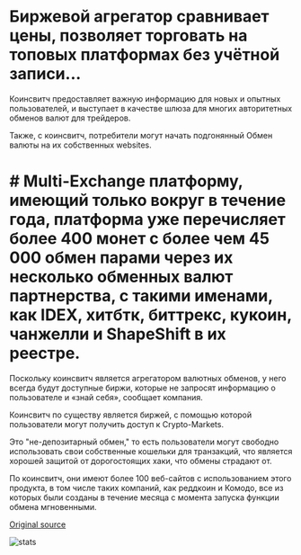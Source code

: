 # Биржевой агрегатор сравнивает цены, позволяет торговать на топовых платформах без учётной записи...

Коинсвитч предоставляет важную информацию для новых и опытных пользователей, и выступает в качестве шлюза для многих авторитетных обменов валют для трейдеров.

Также, с коинсвитч, потребители могут начать подгонянный Обмен валюты на их собственных websites.

# # Multi-Exchange платформу, имеющий только вокруг в течение года, платформа уже перечисляет более 400 монет с более чем 45 000 обмен парами через их несколько обменных валют партнерства, с такими именами, как IDEX, хитбтк, биттрекс, кукоин, чанжелли и ShapeShift в их реестре.

Поскольку коинсвитч является агрегатором валютных обменов, у него всегда будут доступные биржи, которые не запросят информацию о пользователе и «знай себя», сообщает компания.

Коинсвитч по существу является биржей, с помощью которой пользователи могут получить доступ к Crypto-Markets.

Это "не-депозитарный обмен," то есть пользователи могут свободно использовать свои собственные кошельки для транзакций, что является хорошей защитой от дорогостоящих хаки, что обмены страдают от.

По коинсвитч, они имеют более 100 веб-сайтов с использованием этого продукта, в том числе таких компаний, как реддкоин и Комодо, все из которых были созданы в течение месяца с момента запуска функции обмена мгновенными.

[Original source](https://cointelegraph.com/news/exchange-aggregator-compares-prices-allows-trading-on-top-platforms-without-an-account)

![stats](https://c.statcounter.com/11760860/0/a89fa40b/1/ "stats")
